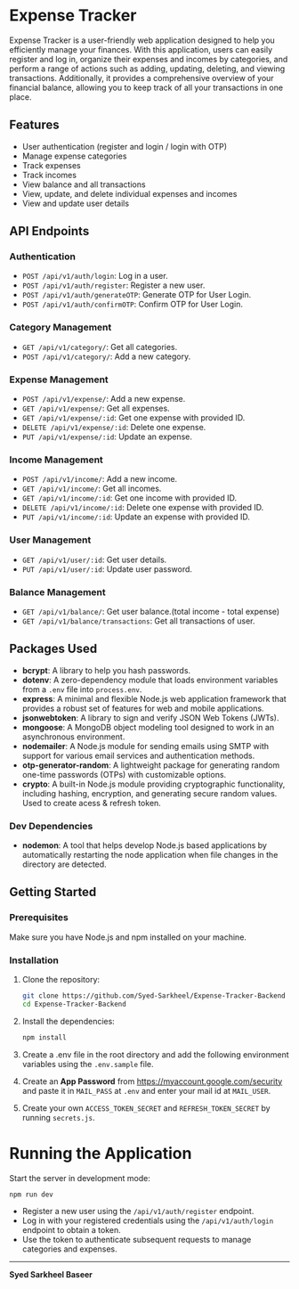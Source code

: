 ﻿# Expense Tracker

Expense Tracker is a user-friendly web application designed to help you efficiently manage your finances. With this application, users can easily register and log in, organize their expenses and incomes by categories, and perform a range of actions such as adding, updating, deleting, and viewing transactions. Additionally, it provides a comprehensive overview of your financial balance, allowing you to keep track of all your transactions in one place.

## Features

- User authentication (register and login / login with OTP)
- Manage expense categories
- Track expenses
- Track incomes
- View balance and all transactions
- View, update, and delete individual expenses and incomes
- View and update user details

## API Endpoints

### Authentication

- `POST /api/v1/auth/login`: Log in a user.
- `POST /api/v1/auth/register`: Register a new user.
- `POST /api/v1/auth/generateOTP`: Generate OTP for User Login.
- `POST /api/v1/auth/confirmOTP`: Confirm OTP for User Login.

### Category Management

- `GET /api/v1/category/`: Get all categories.
- `POST /api/v1/category/`: Add a new category.

### Expense Management

- `POST /api/v1/expense/`: Add a new expense.
- `GET /api/v1/expense/`: Get all expenses.
- `GET /api/v1/expense/:id`: Get one expense with provided ID.
- `DELETE /api/v1/expense/:id`: Delete one expense.
- `PUT /api/v1/expense/:id`: Update an expense.

### Income Management

- `POST /api/v1/income/`: Add a new income.
- `GET /api/v1/income/`: Get all incomes.
- `GET /api/v1/income/:id`: Get one income with provided ID.
- `DELETE /api/v1/income/:id`: Delete one expense with provided ID.
- `PUT /api/v1/income/:id`: Update an expense with provided ID.

### User Management

- `GET /api/v1/user/:id`: Get user details.
- `PUT /api/v1/user/:id`: Update user password.

### Balance Management

- `GET /api/v1/balance/`: Get user balance.(total income - total expense)
- `GET /api/v1/balance/transactions`: Get all transactions of user.

## Packages Used

- **bcrypt**: A library to help you hash passwords.
- **dotenv**: A zero-dependency module that loads environment variables from a `.env` file into `process.env`.
- **express**: A minimal and flexible Node.js web application framework that provides a robust set of features for web and mobile applications.
- **jsonwebtoken**: A library to sign and verify JSON Web Tokens (JWTs).
- **mongoose**: A MongoDB object modeling tool designed to work in an asynchronous environment.
- **nodemailer**: A Node.js module for sending emails using SMTP with support for various email services and authentication methods.
- **otp-generator-random**: A lightweight package for generating random one-time passwords (OTPs) with customizable options.
- **crypto**: A built-in Node.js module providing cryptographic functionality, including hashing, encryption, and generating secure random values. Used to create acess & refresh token.

### Dev Dependencies

- **nodemon**: A tool that helps develop Node.js based applications by automatically restarting the node application when file changes in the directory are detected.

## Getting Started

### Prerequisites

Make sure you have Node.js and npm installed on your machine.

### Installation

1. Clone the repository:
   
   ```bash
   git clone https://github.com/Syed-Sarkheel/Expense-Tracker-Backend
   cd Expense-Tracker-Backend
   ```

2. Install the dependencies:
   
   ```bash
   npm install
   ```

3. Create a .env file in the root directory and add the following environment variables using the `.env.sample` file.

4. Create an **App Password** from https://myaccount.google.com/security and paste it in `MAIL_PASS` at `.env` and enter your mail id at `MAIL_USER`.

5. Create your own `ACCESS_TOKEN_SECRET` and `REFRESH_TOKEN_SECRET` by running `secrets.js`.

# Running the Application

Start the server in development mode:

```bash
npm run dev
```

- Register a new user using the `/api/v1/auth/register` endpoint.
- Log in with your registered credentials using the `/api/v1/auth/login` endpoint to obtain a token.
- Use the token to authenticate subsequent requests to manage categories and expenses.



---

**Syed Sarkheel Baseer**



